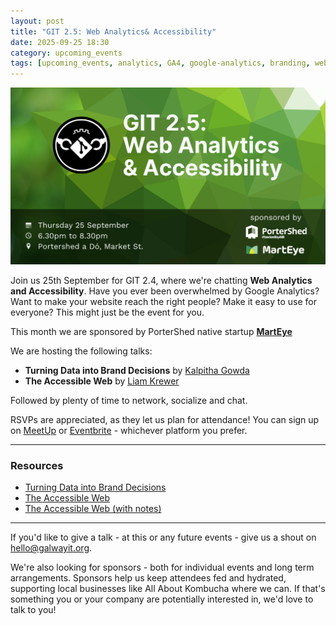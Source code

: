 ```yaml
---
layout: post
title: "GIT 2.5: Web Analytics& Accessibility"
date: 2025-09-25 18:30
category: upcoming_events
tags: [upcoming_events, analytics, GA4, google-analytics, branding, web-accessibility]
---
```


![Event Poster](/assets/2.5/git-2.5-Web-Analytics.png)

Join us 25th September for GIT 2.4, where we're chatting __Web Analytics and Accessibility__. Have you ever been overwhelmed by Google Analytics? Want to make your website reach the right people? Make it easy to use for everyone? This might just be the event for you.

This month we are sponsored by PorterShed native startup [__MartEye__](https://www.marteye.ie/)

We are hosting the following talks:

- __Turning Data into Brand Decisions__ by [Kalpitha Gowda](https://www.linkedin.com/in/kalpitha-gowda/)
- __The Accessible Web__ by [Liam Krewer](https://www.linkedin.com/in/liamkrewer/)

Followed by plenty of time to network, socialize and chat.

RSVPs are appreciated, as they let us plan for attendance! You can sign up on [MeetUp](https://www.meetup.com/galway-information-technology/events/311044311/) or [Eventbrite](https://www.eventbrite.com/e/git-25-web-analytics-accessibility-tickets-1704514943079) - whichever platform you prefer.

---

### Resources

- [Turning Data into Brand Decisions](/assets/2.5/Turning%20data%20into%20brand%20decisions.pptx)
- [The Accessible Web](/assets/2.5/accessible_web_presentation.pdf)
- [The Accessible Web (with notes)](/assets/2.5/accessible_web.pdf)

---

If you'd like to give a talk - at this or any future events - give us a shout on hello@galwayit.org.

We're also looking for sponsors - both for individual events and long term arrangements. Sponsors help us keep attendees fed and hydrated, supporting local businesses like All About Kombucha where we can. If that's something you or your company are potentially interested in, we'd love to talk to you!
